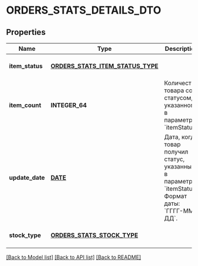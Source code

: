 # ORDERS_STATS_DETAILS_DTO

## Properties
Name | Type | Description | Notes
------------ | ------------- | ------------- | -------------
**item_status** | [**ORDERS_STATS_ITEM_STATUS_TYPE**](OrdersStatsItemStatusType.md) |  | [optional] [default to null]
**item_count** | **INTEGER_64** | Количество товара со статусом, указанном в параметре &#x60;itemStatus&#x60;. | [optional] [default to null]
**update_date** | [**DATE**](DATE.md) | Дата, когда товар получил статус, указанный в параметре &#x60;itemStatus&#x60;.  Формат даты: &#x60;ГГГГ-ММ-ДД&#x60;.  | [optional] [default to null]
**stock_type** | [**ORDERS_STATS_STOCK_TYPE**](OrdersStatsStockType.md) |  | [optional] [default to null]

[[Back to Model list]](../README.md#documentation-for-models) [[Back to API list]](../README.md#documentation-for-api-endpoints) [[Back to README]](../README.md)


